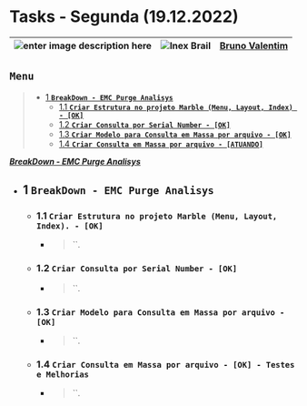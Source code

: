 # Tasks - Segunda (19.12.2022)

| ![enter image description here](https://www.foxconn.com.br/img/logo.png) | ![Inex Brail](https://www.inexbr.com.br/wp-content/uploads/2022/07/logo-inex-azul.png) | [Bruno Valentim](mailto:Bruno.Valentim@inex.com.br) |
| :----------------------------------------------------------------------- | :------------------------------------------------------------------------------------: | :-------------------------------------------------- |

## **`Menu`**  
> - [1 **`BreakDown - EMC Purge Analisys`**](#1)  
>   - [1.1 **`Criar Estrutura no projeto Marble (Menu, Layout, Index) - [OK]`**](#1.1) 
>   - [1.2 **`Criar Consulta por Serial Number - [OK]`**](#1.2) 
>   - [1.3 **`Criar Modelo para Consulta em Massa por arquivo - [OK]`**](#1.3) 
>   - [1.4 **`Criar Consulta em Massa por arquivo - [ATUANDO]`**](#1.4) 

[_**BreakDown - EMC Purge Analisys**_](https://docs.google.com/spreadsheets/d/1PChoBQP-n582E49-oFm3OHGFSvqn1qjm4aPgjwnXvl8/edit#gid=0)  
- ## 1 **`BreakDown - EMC Purge Analisys`**
  - ### 1.1 **`Criar Estrutura no projeto Marble (Menu, Layout, Index). - [OK]`**
      - > ``.
  - ### 1.2 **`Criar Consulta por Serial Number - [OK]`**
      - > ``.
  - ### 1.3 **`Criar Modelo para Consulta em Massa por arquivo - [OK]`**
      - > ``.
  - ### 1.4 **`Criar Consulta em Massa por arquivo - [OK] - Testes e Melhorias`**
      - > ``.
